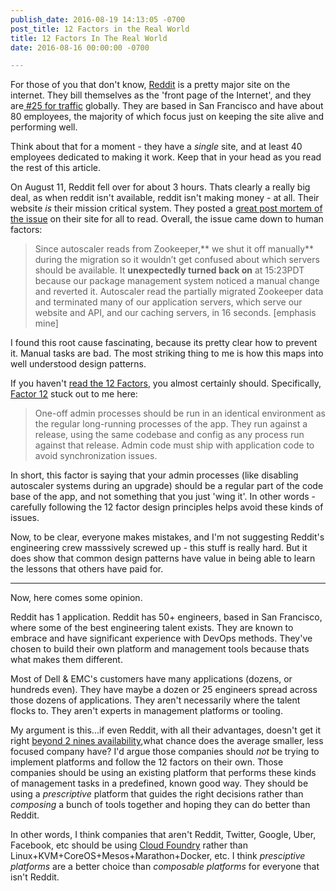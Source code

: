 ```yaml
---
publish_date: 2016-08-19 14:13:05 -0700
post_title: 12 Factors in the Real World
title: 12 Factors In The Real World
date: 2016-08-16 00:00:00 -0700

---
```


For those of you that don't know, [Reddit](https://www.reddit.com/) is a pretty major site on the internet.  They bill themselves as the 'front page of the Internet', and they are[ #25 for traffic](http://www.alexa.com/siteinfo/reddit.com) globally.  They are based in San Francisco and have about 80 employees, the majority of which focus just on keeping the site alive and performing well.

Think about that for a moment - they have a _single_ site, and at least 40 employees dedicated to making it work.  Keep that in your head as you read the rest of this article.

On August 11, Reddit fell over for about 3 hours.  Thats clearly a really big deal, as when reddit isn't available, reddit isn't making money - at all.  Their website _is_ their mission critical system.  They posted a [great post mortem of the issue](https://www.reddit.com/r/announcements/comments/4y0m56/why_reddit_was_down_on_aug_11/) on their site for all to read.  Overall, the issue came down to human factors:

> Since autoscaler reads from Zookeeper,\*\* we shut it off manually\*\* during the migration so it wouldn’t get confused about which servers should be available. It **unexpectedly turned back on** at 15:23PDT because our package management system noticed a manual change and reverted it. Autoscaler read the partially migrated Zookeeper data and terminated many of our application servers, which serve our website and API, and our caching servers, in 16 seconds. \[emphasis mine\]

I found this root cause fascinating, because its pretty clear how to prevent it.  Manual tasks are bad.  The most striking thing to me is how this maps into well understood design patterns.

If you haven't [read the 12 Factors](https://12factor.net/), you almost certainly should.  Specifically, [Factor 12](https://12factor.net/admin-processes) stuck out to me here:

> One-off admin processes should be run in an identical environment as the regular long-running processes of the app. They run against a release, using the same codebase and config as any process run against that release. Admin code must ship with application code to avoid synchronization issues.

In short, this factor is saying that your admin processes (like disabling autoscaler systems during an upgrade) should be a regular part of the code base of the app, and not something that you just 'wing it'.  In other words - carefully following the 12 factor design principles helps avoid these kinds of issues.

Now, to be clear, everyone makes mistakes, and I'm not suggesting Reddit's engineering crew masssively screwed up - this stuff is really hard.  But it does show that common design patterns have value in being able to learn the lessons that others have paid for.

***

Now, here comes some opinion.

Reddit has 1 application.  Reddit has 50+ engineers, based in San Francisco, where some of the best engineering talent exists.  They are known to embrace and have significant experience with DevOps methods.  They've chosen to build their own platform and management tools because thats what makes them different.

Most of Dell & EMC's customers have many applications (dozens, or hundreds even).  They have maybe a dozen or 25 engineers spread across those dozens of applications.  They aren't necessarily where the talent flocks to.  They aren't experts in management platforms or tooling.

My argument is this...if even Reddit, with all their advantages, doesn't get it right [beyond 2 nines availability](https://uptime.com/reddit.com),what chance does the average smaller, less focused company have?  I'd argue those companies should _not_ be trying to implement platforms and follow the 12 factors on their own.  Those companies should be using an existing platform that performs these kinds of management tasks in a predefined, known good way.  They should be using a _prescriptive_ platform that guides the right decisions rather than _composing_ a bunch of tools together and hoping they can do better than Reddit.

In other words, I think companies that aren't Reddit, Twitter, Google, Uber, Facebook, etc should be using [Cloud Foundry](https://www.cloudfoundry.org/) rather than Linux+KVM+CoreOS+Mesos+Marathon+Docker, etc.   I think _presciptive platforms_ are a better choice than _composable platforms_ for everyone that isn't Reddit.